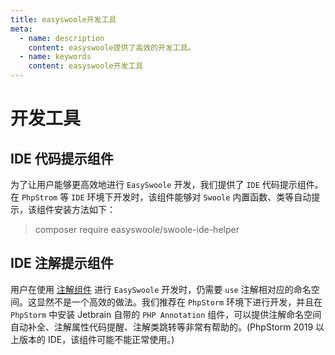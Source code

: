 ```yaml
---
title: easyswoole开发工具
meta:
  - name: description
    content: easyswoole提供了高效的开发工具。
  - name: keywords
    content: easyswoole开发工具
---
```

# 开发工具

## IDE 代码提示组件
为了让用户能够更高效地进行 `EasySwoole` 开发，我们提供了 `IDE` 代码提示组件。在 `PhpStrom` 等 `IDE` 环境下开发时，该组件能够对 `Swoole` 内置函数、类等自动提示，该组件安装方法如下：
> composer require easyswoole/swoole-ide-helper
  
  
## IDE 注解提示组件
用户在使用 [注解组件](/HttpServer/Annotation/install.md) 进行 `EasySwoole` 开发时，仍需要 `use` 注解相对应的命名空间。这显然不是一个高效的做法。我们推荐在 `PhpStorm` 环境下进行开发，并且在 `PhpStorm` 中安装 Jetbrain 自带的 `PHP Annotation` 组件，可以提供注解命名空间自动补全、注解属性代码提醒、注解类跳转等非常有帮助的。(PhpStorm 2019 以上版本的 IDE，该组件可能不能正常使用。)